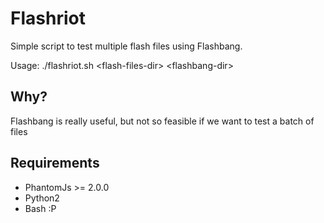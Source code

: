 Flashriot
=========

Simple script to test multiple flash files using Flashbang.

Usage: ./flashriot.sh \<flash-files-dir\> \<flashbang-dir\>

Why?
----

Flashbang is really useful, but not so feasible if we want to test a batch of files

Requirements
------------

+ PhantomJs >= 2.0.0
+ Python2
+ Bash :P
